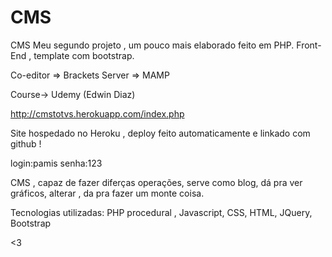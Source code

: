 # CMS
CMS
Meu segundo projeto , um pouco mais elaborado feito em PHP. Front-End , template com bootstrap.

Co-editor => Brackets Server => MAMP

Course-> Udemy (Edwin Diaz)

http://cmstotvs.herokuapp.com/index.php

Site hospedado no Heroku , deploy feito automaticamente e linkado com github !

login:pamis senha:123

CMS , capaz de fazer diferças operações, serve como blog, dá pra ver gráficos, alterar , da pra fazer um monte coisa.

Tecnologias utilizadas: PHP procedural , Javascript, CSS, HTML, JQuery, Bootstrap

<3
